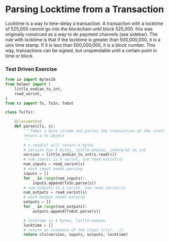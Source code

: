 
# Parsing Locktime from a Transaction

Locktime is a way to time-delay a transaction. A transaction with a locktime of 525,000 cannot go into the blockchain until block 525,000. this was originally construed as a way to do payment channels (see sidebar). The rule with locktime is that if the locktime is greater than 500,000,000, it is a unix time stamp. If it is less than 500,000,000, it is a block number. This way, transactions can be signed, but unspendable until a certain point in time or block.

### Test Driven Exercise


```python
from io import BytesIO
from helper import (
    little_endian_to_int,
    read_varint,
)
from tx import Tx, TxIn, TxOut

class Tx(Tx):

    @classmethod
    def parse(cls, s):
        '''Takes a byte stream and parses the transaction at the start
        return a Tx object
        '''
        # s.read(n) will return n bytes
        # version has 4 bytes, little-endian, interpret as int
        version = little_endian_to_int(s.read(4))
        # num_inputs is a varint, use read_varint(s)
        num_inputs = read_varint(s)
        # each input needs parsing
        inputs = []
        for _ in range(num_inputs):
            inputs.append(TxIn.parse(s))
        # num_outputs is a varint, use read_varint(s)
        num_outputs = read_varint(s)
        # each output needs parsing
        outputs = []
        for _ in range(num_outputs):
            outputs.append(TxOut.parse(s))

        # locktime is 4 bytes, little-endian
        locktime = []
        # return an instance of the class (cls(...))
        return cls(version, inputs, outputs, locktime)
```

